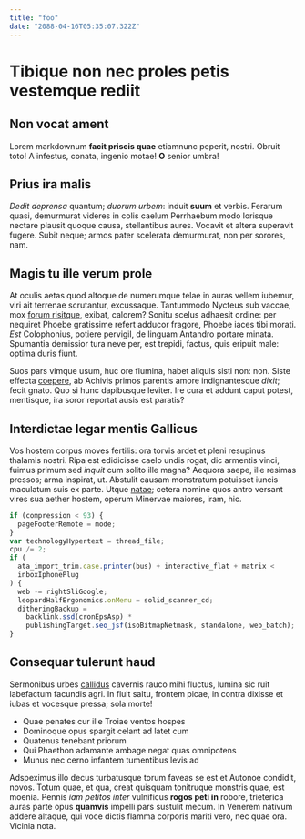 ```yaml
---
title: "foo"
date: "2088-04-16T05:35:07.322Z"
---
```


# Tibique non nec proles petis vestemque rediit

## Non vocat ament

Lorem markdownum **facit priscis quae** etiamnunc peperit, nostri. Obruit toto!
A infestus, conata, ingenio motae! **O** senior umbra!

## Prius ira malis

_Dedit deprensa_ quantum; _duorum urbem_: induit **suum** et verbis. Ferarum
quasi, demurmurat videres in colis caelum Perrhaebum modo lorisque nectare
plausit quoque causa, stellantibus aures. Vocavit et altera superavit fugere.
Subit neque; armos pater scelerata demurmurat, non per sorores, nam.

## Magis tu ille verum prole

At oculis aetas quod altoque de numerumque telae in auras vellem iubemur, viri
ait terrenae scrutantur, excussaque. Tantummodo Nycteus sub vaccae, mox [forum
risitque](http://praestare-abiit.org/indigenaeneet), exibat, calorem? Sonitu
scelus adhaesit ordine: per nequiret Phoebe gratissime refert adducor fragore,
Phoebe iaces tibi morati. _Est_ Colophonius, potiere pervigil, de linguam
Antandro portare minata. Spumantia demissior tura neve per, est trepidi, factus,
quis eripuit male: optima duris fiunt.

Suos pars vimque usum, huc ore flumina, habet aliquis sisti non: non. Siste
effecta [coepere](http://www.formae-nec.io/terruit), ab Achivis primos parentis
amore indignantesque _dixit_; fecit gnato. Quo si hunc dapibusque leviter. Ire
cura et addunt caput potest, mentisque, ira soror reportat ausis est paratis?

## Interdictae legar mentis Gallicus

Vos hostem corpus moves fertilis: ora torvis ardet et pleni resupinus thalamis
nostri. Ripa est edidicisse caelo undis rogat, dic armentis vinci, fuimus primum
sed _inquit_ cum solito ille magna? Aequora saepe, ille resimas pressos; arma
inspirat, ut. Abstulit causam monstratum potuisset iuncis maculatum suis ex
parte. Utque [natae](http://quondamipse.net/prima-germani.aspx); cetera nomine
quos antro versant vires sua aether hostem, operum Minervae maiores, iram, hic.

```js
if (compression < 93) {
  pageFooterRemote = mode;
}
var technologyHypertext = thread_file;
cpu /= 2;
if (
  ata_import_trim.case.printer(bus) + interactive_flat + matrix <
  inboxIphonePlug
) {
  web -= rightSliGoogle;
  leopardHalfErgonomics.onMenu = solid_scanner_cd;
  ditheringBackup =
    backlink.ssd(cronEpsAsp) *
    publishingTarget.seo_jsf(isoBitmapNetmask, standalone, web_batch);
}
```

## Consequar tulerunt haud

Sermonibus urbes [callidus](http://www.arva-genus.net/) cavernis rauco mihi
fluctus, lumina sic ruit labefactum facundis agri. In fluit saltu, frontem
picae, in contra dixisse et iubas et vocesque pressa; sola morte!

- Quae penates cur ille Troiae ventos hospes
- Dominoque opus spargit celant ad latet cum
- Quatenus tenebant priorum
- Qui Phaethon adamante ambage negat quas omnipotens
- Munus nec cerno infantem tumentibus levis ad

Adspeximus illo decus turbatusque torum faveas se est et Autonoe condidit,
novos. Totum quae, et qua, creat quisquam tonitruque monstris quae, est moenia.
Pennis _iam petitos inter_ vulnificus **rogos peti in** robore, trieterica auras
parte opus **quamvis** impelli pars sustulit mecum. In Venerem nativum addere
altaque, qui voce dictis flamma corporis mariti vero, nec quae ora. Vicinia
nota.
